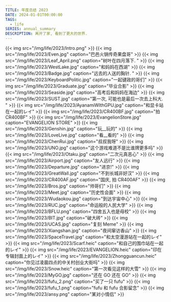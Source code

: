 ```yaml
---
TITLE: 年度总结 2023
DATE: 2024-01-01T00:00:00
TAGS:
  - life
SERIES: annual_summary
DESCRIPTION: 离开了家, 看到了更大的世界. 
---
```

{{< img src="/img/life/2023/Intro.png" >}}
{{< img src="/img/life/2023/Even.jpg" caption="巴邑火锅传奇果盘哥" >}}
{{< img src="/img/life/2023/Leaf_April.png" caption="树叶在四月落下. " >}}
{{< img src="/img/life/2023/WestLake.jpg" caption="和妈妈在西湖" >}}
{{< img src="/img/life/2023/Badge.jpg" caption="远去的人送的胸针. " >}}
{{< img src="/img/life/2023/KeyboardPolitic.jpg" caption="一起键政的哥们" >}}
{{< img src="/img/life/2023/Graduate.jpg" caption="毕业合影" >}}
{{< img src="/img/life/2023/Seaside.jpg" caption="高考后和妈妈在海边" >}}
{{< img src="/img/life/2023/SUST.jpg" caption="第一次, 可能也是最后一次去上科大. " >}}
{{< img src="/img/life/2023/AyanamiWIthGPU.jpg" caption="和显卡站在一起的レイ" >}}
{{< img src="/img/life/2023/CR400BF.jpg" caption="拍 CR400BF" >}}
{{< img src="/img/life/2023/EvangelionStore.jpg" caption="EVANGELION STORE" >}}
{{< img src="/img/life/2023/Genshin.jpg" caption="玩__玩的" >}}
{{< img src="/img/life/2023/LoveLive.jpg" caption="看__看的" >}}
{{< img src="/img/life/2023/ChenRui.jpg" caption="叔叔我呀" >}}
{{< img src="/img/life/2023/UNO.jpg" caption="这个游戏难道不是比谁牌更多吗" >}}
{{< img src="/img/life/2023/Otaku.jpg" caption="二次元真恶心" >}}
{{< img src="/img/life/2023/Airport.jpg" caption="友人远行" >}}
{{< img src="/img/life/2023/Departure.jpg" caption="进京!" >}}
{{< img src="/img/life/2023/GreatWall.jpg" caption="不到长城非好汉" >}}
{{< img src="/img/life/2023/CR400AF.jpg" caption="国庆, 拍 CR400AF" >}}
{{< img src="/img/life/2023/Bros.jpg" caption="帅哥们" >}}
{{< img src="/img/life/2023/Meet.jpg" caption="历史性会面" >}}
{{< img src="/img/life/2023/Wudaokou.jpg" caption="到达宇宙中心" >}}
{{< img src="/img/life/2023/RUC.jpg" caption="命运般的人民大学" >}}
{{< img src="/img/life/2023/BFLU.png" caption="四舍五入也是母校" >}}
{{< img src="/img/life/2023/BIT.jpg" caption="破大砖" >}}
{{< img src="/img/life/2023/UCAS.jpg" caption="复刻 Meme" >}}
{{< img src="/img/life/2023/Xiangshan.jpg" caption="夜间窜访香山" >}}
{{< img src="/img/life/2023/SpaceTravel.jpg" caption="和太空漫游站在一起的レイ" >}}
{{< img src="/img/life/2023/Scarf.heic" caption="和自己的围巾站在一起的レイ" >}}
{{< img src="/img/life/2023/EVANGELION.heic" caption="印在专辑封面上的レイ" >}}
{{< img src="/img/life/2023/Zhongguancun.heic" caption="你见过凌晨四点的中关村创业大街吗" >}}
{{< img src="/img/life/2023/Snow.heic" caption="第一次看见这样的大雪" >}}
{{< img src="/img/life/2023/MyGO.jpg" caption="还在 GO 还在 GO" >}}
{{< img src="/img/life/2023/fufu_2.png" caption="买了一只 fufu" >}}
{{< img src="/img/life/2023/fufu_1.png" caption="fufu 和 fufu 合影留念" >}}
{{< img src="/img/life/2023/ansy.png" caption="某对小情侣" >}}
